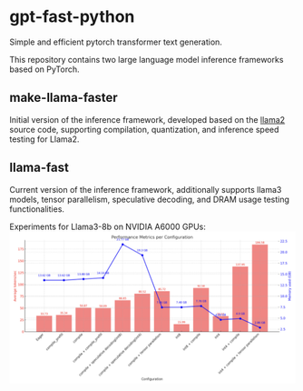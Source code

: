 # gpt-fast-python
Simple and efficient pytorch transformer text generation.

This repository contains two large language model inference frameworks based on PyTorch.
## make-llama-faster
Initial version of the inference framework, developed based on the [llama2](https://github.com/facebookresearch/llama)  source code, supporting compilation, quantization, and inference speed testing for Llama2.
## llama-fast
Current version of the inference framework, additionally supports llama3 models, tensor parallelism, speculative decoding, and DRAM usage testing functionalities.

Experiments for Llama3-8b on NVIDIA A6000 GPUs:
![llama3_8b_a6000](llama3_7b_a6000.png)
